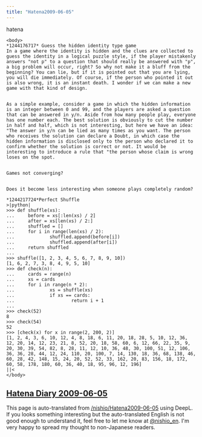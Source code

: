 ```yaml
---
title: "Hatena2009-06-05"
---
```


hatena

```
<body>
*1244176717* Guess the hidden identity type game
In a game where the identity is hidden and the clues are collected to guess the identity in a logical puzzle style, if the player mistakenly answers "not p" to a question that should really be answered with "p", a big problem will occur, right? So why not make it a bluff from the beginning? You can lie, but if it is pointed out that you are lying, you will die immediately. Of course, if the person who pointed it out is also wrong, it is an instant death. I wonder if we can make a new game with that kind of design.


As a simple example, consider a game in which the hidden information is an integer between 0 and 99, and the players are asked a question that can be answered in y/n. Aside from how many people play, everyone has one number each. The best solution is obviously to cut the number in half and half, which is not interesting, but here we have an idea: "The answer in y/n can be lied as many times as you want. The person who receives the solution can declare a Doubt, in which case the hidden information is disclosed only to the person who declared it to confirm whether the solution is correct or not. It would be interesting to introduce a rule that "the person whose claim is wrong loses on the spot.


Games not converging?


Does it become less interesting when someone plays completely random?

*1244217724*Perfect Shuffle
>|python|
>>> def shuffle(xs):
...     before = xs[:len(xs) / 2]
...     after = xs[len(xs) / 2:]
...     shuffled = []
...     for i in range(len(xs) / 2):
...             shuffled.append(before[i])
...             shuffled.append(after[i])
...     return shuffled
... 
>>> shuffle([1, 2, 3, 4, 5, 6, 7, 8, 9, 10])
[1, 6, 2, 7, 3, 8, 4, 9, 5, 10]
>>> def check(n):
...     cards = range(n)
...     xs = cards
...     for i in range(n * 2):
...             xs = shuffle(xs)
...             if xs == cards:
...                     return i + 1
... 
>>> check(52)
8
>>> check(54)
52
>>> [check(x) for x in range(2, 200, 2)]
[1, 2, 4, 3, 6, 10, 12, 4, 8, 18, 6, 11, 20, 18, 28, 5, 10, 12, 36, 12, 20, 14, 12, 23, 21, 8, 52, 20, 18, 58, 60, 6, 12, 66, 22, 35, 9, 20, 30, 39, 54, 82, 8, 28, 11, 12, 10, 36, 48, 30, 100, 51, 12, 106, 36, 36, 28, 44, 12, 24, 110, 20, 100, 7, 14, 130, 18, 36, 68, 138, 46, 60, 28, 42, 148, 15, 24, 20, 52, 52, 33, 162, 20, 83, 156, 18, 172, 60, 58, 178, 180, 60, 36, 40, 18, 95, 96, 12, 196]
||<
</body>
```


[Hatena Diary 2009-06-05](https://nishiohirokazu.hatenadiary.org/archive/2009/06/05)
---
This page is auto-translated from [/nishio/Hatena2009-06-05](https://scrapbox.io/nishio/Hatena2009-06-05) using DeepL. If you looks something interesting but the auto-translated English is not good enough to understand it, feel free to let me know at [@nishio_en](https://twitter.com/nishio_en). I'm very happy to spread my thought to non-Japanese readers.